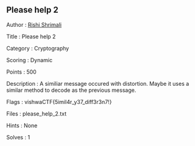 ## Please help 2

Author : <a href="https://github.com/Rshrimali17/">Rishi Shrimali</a>

Title : Please help 2

Category : Cryptography

Scoring : Dynamic

Points : 500

Description : A similiar message occured with distortion. Maybe it uses a similar method to decode as the previous message.

Flags : vishwaCTF{5imil4r_y37_diff3r3n7!}

Files : please_help_2.txt

Hints : None

Solves : 1